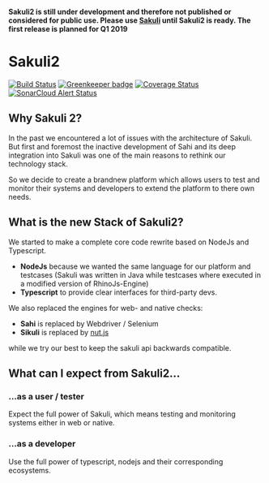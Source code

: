__Sakuli2 is still under development and therefore not published or considered for public use. Please use [Sakuli](https://github.com/consol/sakuli) until Sakuli2 is ready. The first release is planned for Q1 2019__

# Sakuli2

[![Build Status](https://travis-ci.com/sakuli/sakuli.svg?branch=master)](https://travis-ci.com/sakuli/sakuli) 
[![Greenkeeper badge](https://badges.greenkeeper.io/sakuli/sakuli.svg)](https://greenkeeper.io/)
[![Coverage Status](https://coveralls.io/repos/github/sakuli/sakuli/badge.svg?branch=master)](https://coveralls.io/github/sakuli/sakuli?branch=master)
[![SonarCloud Alert Status](https://sonarcloud.io/api/project_badges/measure?project=sakuli:sakuli&metric=alert_status)](https://sonarcloud.io/organizations/sakuli/projects)

## Why Sakuli 2?

In the past we encountered a lot of issues with the architecture of Sakuli. But first and foremost the inactive 
development of Sahi and its deep integration into Sakuli was one of the main reasons to rethink our technology stack.

So we decide to create a brandnew platform which allows users to test and monitor their systems and developers to extend 
the platform to there own needs.

## What is the new Stack of Sakuli2?

We started to make a complete core code rewrite based on NodeJs and Typescript.

- __NodeJs__ because we wanted the same language for our platform and testcases (Sakuli was written in Java while testcases where executed in a modified version of RhinoJs-Engine)
- __Typescript__ to provide clear interfaces for third-party devs.

We also replaced the engines for web- and native checks:

- __Sahi__ is replaced by Webdriver / Selenium
- __Sikuli__ is replaced by [nut.js](https://github.com/nut-tree/nut.js)

while we try our best to keep the sakuli api backwards compatible.

## What can I expect from Sakuli2...

### ...as a user / tester

Expect the full power of Sakuli, which means testing and monitoring systems either in web or native.

### ...as a developer
 
Use the full power of typescript, nodejs and their corresponding ecosystems.